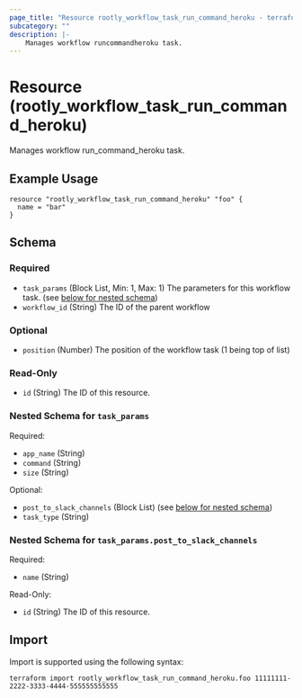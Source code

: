 ```yaml
---
page_title: "Resource rootly_workflow_task_run_command_heroku - terraform-provider-rootly"
subcategory: ""
description: |-
    Manages workflow runcommandheroku task.
---
```


# Resource (rootly_workflow_task_run_command_heroku)

Manages workflow run_command_heroku task.

## Example Usage

```
resource "rootly_workflow_task_run_command_heroku" "foo" {
  name = "bar"
}
```

<!-- schema generated by tfplugindocs -->
## Schema

### Required

- `task_params` (Block List, Min: 1, Max: 1) The parameters for this workflow task. (see [below for nested schema](#nestedblock--task_params))
- `workflow_id` (String) The ID of the parent workflow

### Optional

- `position` (Number) The position of the workflow task (1 being top of list)

### Read-Only

- `id` (String) The ID of this resource.

<a id="nestedblock--task_params"></a>
### Nested Schema for `task_params`

Required:

- `app_name` (String)
- `command` (String)
- `size` (String)

Optional:

- `post_to_slack_channels` (Block List) (see [below for nested schema](#nestedblock--task_params--post_to_slack_channels))
- `task_type` (String)

<a id="nestedblock--task_params--post_to_slack_channels"></a>
### Nested Schema for `task_params.post_to_slack_channels`

Required:

- `name` (String)

Read-Only:

- `id` (String) The ID of this resource.

## Import

Import is supported using the following syntax:

```shell
terraform import rootly_workflow_task_run_command_heroku.foo 11111111-2222-3333-4444-555555555555
```